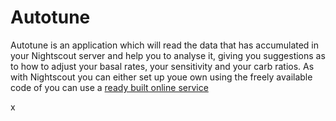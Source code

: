# Autotune

Autotune is an application which will read the data that has accumulated in your Nightscout server and help you to analyse it, giving you suggestions as to how to adjust your basal rates, your sensitivity and your carb ratios. As with Nightscout you can either set up youe own using the freely available code of you can use a [ready built online service](https://autotuneweb.azurewebsites.net/)

x
